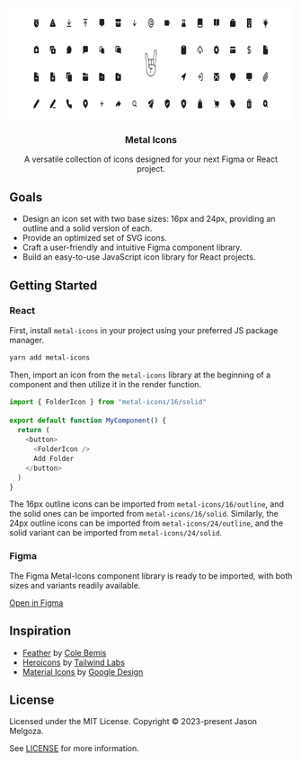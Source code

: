 <p align="center">
  <a href="https://metalicons.com" target="_blank">
    <picture>
      <source media="(prefers-color-scheme: dark)" srcset="https://raw.githubusercontent.com/jasonmelgoza/metal-icons/HEAD/.github/hero-dark.svg">
      <source media="(prefers-color-scheme: light)" srcset="https://raw.githubusercontent.com/jasonmelgoza/metal-icons/HEAD/.github/hero-light.svg">
      <img alt="Metal Icons Banner" width="830" height="200" style="max-width: 100%" src="https://raw.githubusercontent.com/jasonmelgoza/metal-icons/HEAD/.github/hero-light.svg">
    </picture>
  </a>
</p>

<h3 align="center">Metal Icons</h3>

<p align="center">
  A versatile collection of icons designed for your next Figma or React project.
</p>

## Goals

- Design an icon set with two base sizes: 16px and 24px, providing an outline and a solid version of each.
- Provide an optimized set of SVG icons.
- Craft a user-friendly and intuitive Figma component library.
- Build an easy-to-use JavaScript icon library for React projects.

## Getting Started

### React

First, install `metal-icons` in your project using your preferred JS package manager. 

```bash
yarn add metal-icons
```

Then, import an icon from the `metal-icons` library at the beginning of a component and then utilize it in the render function.

```javascript
import { FolderIcon } from "metal-icons/16/solid"

export default function MyComponent() {
  return (
    <button>
      <FolderIcon />
      Add Folder
    </button>
  )
}
```

The 16px outline icons can be imported from `metal-icons/16/outline`, and the solid ones can be imported from `metal-icons/16/solid`. Similarly, the 24px outline icons can be imported from `metal-icons/24/outline`, and the solid variant can be imported from `metal-icons/24/solid`.


### Figma

The Figma Metal-Icons component library is ready to be imported, with both sizes and variants readily available.

[Open in Figma](https://www.figma.com/community/file/1275692756020345515/Metal-Icons)

## Inspiration

- [Feather](https://feathericons.com/) by [Cole Bemis](https://github.com/colebemis)
- [Heroicons](https://heroicons.com/) by [Tailwind Labs](https://github.com/tailwindlabs)
- [Material Icons](https://fonts.google.com/icons) by [Google Design](https://design.google/)

## License

Licensed under the MIT License. Copyright © 2023-present Jason Melgoza.

See [LICENSE](./LICENSE) for more information.
